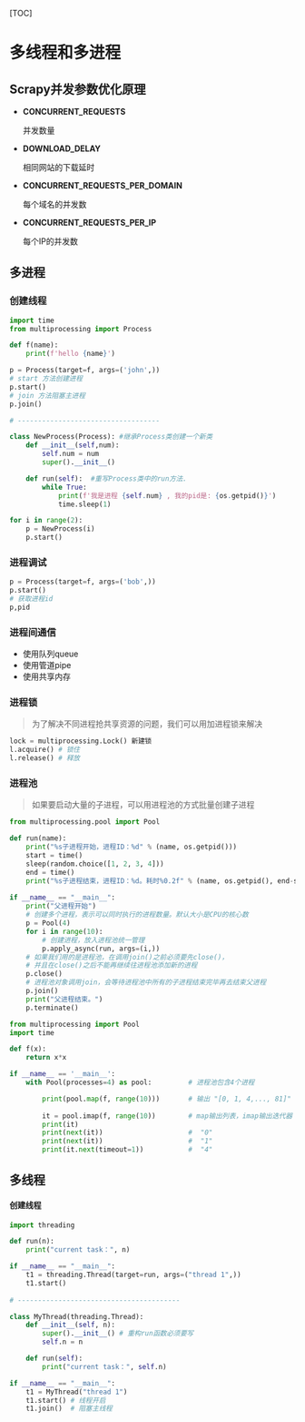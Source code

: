 [TOC]

# 多线程和多进程

## Scrapy并发参数优化原理

- **CONCURRENT_REQUESTS** 

  并发数量

- **DOWNLOAD_DELAY** 

  相同网站的下载延时

- **CONCURRENT_REQUESTS_PER_DOMAIN**

  每个域名的并发数

- **CONCURRENT_REQUESTS_PER_IP**

  每个IP的并发数

## 多进程

### 创建线程

```python
import time
from multiprocessing import Process

def f(name):
    print(f'hello {name}')

p = Process(target=f, args=('john',))
# start 方法创建进程
p.start()
# join 方法阻塞主进程
p.join()

# -----------------------------------

class NewProcess(Process): #继承Process类创建一个新类
    def __init__(self,num):
        self.num = num
        super().__init__()

    def run(self):  #重写Process类中的run方法.
        while True:
            print(f'我是进程 {self.num} , 我的pid是: {os.getpid()}')
            time.sleep(1)

for i in range(2):
    p = NewProcess(i)
    p.start()
```

### 进程调试

```python
p = Process(target=f, args=('bob',))
p.start()
# 获取进程id
p,pid  
```

### 进程间通信

- 使用队列queue
- 使用管道pipe
- 使用共享内存

### 进程锁

> 为了解决不同进程抢共享资源的问题，我们可以用加进程锁来解决

```python
lock = multiprocessing.Lock() 新建锁
l.acquire() # 锁住
l.release() # 释放
```

### 进程池

> 如果要启动大量的子进程，可以用进程池的方式批量创建子进程

```python
from multiprocessing.pool import Pool

def run(name):
    print("%s子进程开始，进程ID：%d" % (name, os.getpid()))
    start = time()
    sleep(random.choice([1, 2, 3, 4]))
    end = time()
    print("%s子进程结束，进程ID：%d。耗时%0.2f" % (name, os.getpid(), end-start))
    
if __name__ == "__main__":
    print("父进程开始")
    # 创建多个进程，表示可以同时执行的进程数量。默认大小是CPU的核心数
    p = Pool(4)
    for i in range(10):
        # 创建进程，放入进程池统一管理
        p.apply_async(run, args=(i,))
    # 如果我们用的是进程池，在调用join()之前必须要先close()，
    # 并且在close()之后不能再继续往进程池添加新的进程
    p.close()
    # 进程池对象调用join，会等待进程池中所有的子进程结束完毕再去结束父进程
    p.join()
    print("父进程结束。")
    p.terminate()
```



```python
from multiprocessing import Pool
import time

def f(x):
    return x*x

if __name__ == '__main__':
    with Pool(processes=4) as pool:         # 进程池包含4个进程

        print(pool.map(f, range(10)))       # 输出 "[0, 1, 4,..., 81]"
                    
        it = pool.imap(f, range(10))        # map输出列表，imap输出迭代器
        print(it)               
        print(next(it))                     #  "0"
        print(next(it))                     #  "1"
        print(it.next(timeout=1))           #  "4" 
```

## 多线程

#### 创建线程

```python
import threading

def run(n):
    print("current task：", n)

if __name__ == "__main__":
    t1 = threading.Thread(target=run, args=("thread 1",))
    t1.start()
    
# ----------------------------------------

class MyThread(threading.Thread):
    def __init__(self, n):
        super().__init__() # 重构run函数必须要写
        self.n = n

    def run(self):
        print("current task：", self.n)

if __name__ == "__main__":
    t1 = MyThread("thread 1")
    t1.start() # 线程开启
    t1.join()  # 阻塞主线程
```

